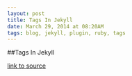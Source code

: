 ```yaml
---
layout: post
title: Tags In Jekyll
date: March 29, 2014 at 08:20AM
tags: blog, jekyll, plugin, ruby, tags
---
```

##Tags In Jekyll

[link to source](http://ift.tt/1bOSmlp) 
